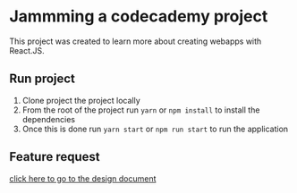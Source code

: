 # Jammming a codecademy project
This project was created to learn more about creating webapps with React.JS.

## Run project
1. Clone project the project locally
2. From the root of the project run `yarn` or `npm install` to install the dependencies
3. Once this is done run `yarn start` or `npm run start` to run the application

## Feature request
[click here to go to the design document](https://docs.google.com/document/d/1egUmfphqIRopFkHoqmZUleHk2lr0n3MsgYcU_x2jxR4/edit?usp=sharing)